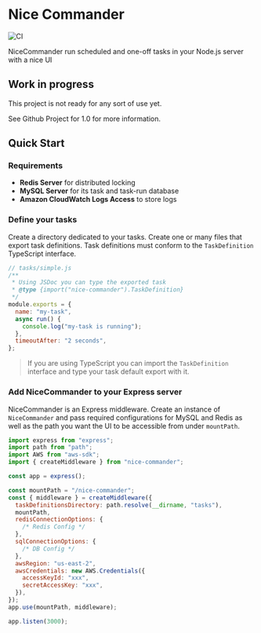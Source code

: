 # Nice Commander

![CI](https://github.com/mohsen1/nice-commander/workflows/CI/badge.svg)

NiceCommander run scheduled and one-off tasks in your Node.js server with a nice UI

## Work in progress

This project is not ready for any sort of use yet.

See Github Project for 1.0 for more information.

## Quick Start

### Requirements

- **Redis Server** for distributed locking
- **MySQL Server** for its task and task-run database
- **Amazon CloudWatch Logs Access** to store logs

### Define your tasks

Create a directory dedicated to your tasks. Create one or many files that export task definitions. Task definitions must conform to the `TaskDefinition` TypeScript interface.

```javascript
// tasks/simple.js
/**
 * Using JSDoc you can type the exported task
 * @type {import("nice-commander").TaskDefinition}
 */
module.exports = {
  name: "my-task",
  async run() {
    console.log("my-task is running");
  },
  timeoutAfter: "2 seconds",
};
```

> If you are using TypeScript you can import the `TaskDefinition` interface and type your task default export with it.

### Add NiceCommander to your Express server

NiceCommander is an Express middleware. Create an instance of `NiceCommander` and pass required configurations for MySQL and Redis as well as the path you want the UI to be accessible from under `mountPath`.

```javascript
import express from "express";
import path from "path";
import AWS from "aws-sdk";
import { createMiddleware } from "nice-commander";

const app = express();

const mountPath = "/nice-commander";
const { middleware } = createMiddleware({
  taskDefinitionsDirectory: path.resolve(__dirname, "tasks"),
  mountPath,
  redisConnectionOptions: {
    /* Redis Config */
  },
  sqlConnectionOptions: {
    /* DB Config */
  },
  awsRegion: "us-east-2",
  awsCredentials: new AWS.Credentials({
    accessKeyId: "xxx",
    secretAccessKey: "xxx",
  }),
});
app.use(mountPath, middleware);

app.listen(3000);
```

